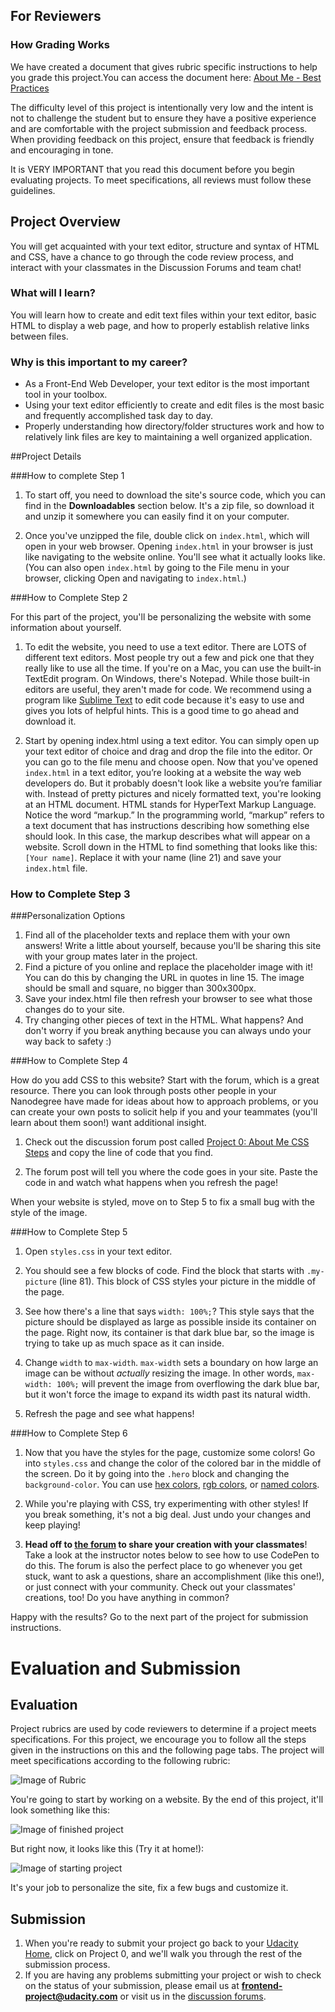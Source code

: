 ## For Reviewers
### How Grading Works
We have created a document that gives rubric specific instructions to help you grade this project.You can access the document here: [About Me - Best Practices](https://docs.google.com/document/d/1-Iapz49Mwj2L7DCuGBOimiioZFoMl9XjvdHAVwWKuQQ/pub?embedded=true)

The difficulty level of this project is intentionally very low and the intent is not to challenge the student but to ensure they have a positive experience and are comfortable with the project submission and feedback process. When providing feedback on this project, ensure that feedback is friendly and encouraging in tone.

It is VERY IMPORTANT that you read this document before you begin evaluating projects. To meet specifications, all reviews must follow these guidelines.

## Project Overview

You will get acquainted with your text editor, structure and syntax of HTML and CSS, have a chance to go through the code review process, and interact with your classmates in the Discussion Forums and team chat!

### What will I learn?

You will learn how to create and edit text files within your text editor, basic HTML to display a web page, and how to properly establish relative links between files.

### Why is this important to my career?

* As a Front-End Web Developer, your text editor is the most important tool in your toolbox.
* Using your text editor efficiently to create and edit files is the most basic and frequently accomplished task day to day.
* Properly understanding how directory/folder structures work and how to relatively link files are key to maintaining a well organized application.

##Project Details

###How to complete Step 1

1. To start off, you need to download the site's source code, which you can find in the **Downloadables** section below. It's a zip file, so download it and unzip it somewhere you can easily find it on your computer.

2. Once you've unzipped the file, double click on `index.html`, which will open in your web browser. Opening `index.html` in your browser is just like navigating to the website online.  You'll see what it actually looks like. (You can also open `index.html` by going to the File menu in your browser, clicking Open and navigating to `index.html`.)

###How to Complete Step 2

For this part of the project, you'll be personalizing the website with some information about yourself.

1. To edit the website, you need to use a text editor. There are LOTS of different text editors. Most people try out a few and pick one that they really like to use all the time. If you're on a Mac, you can use the built-in TextEdit program. On Windows, there's Notepad. While those built-in editors are useful, they aren't made for code. We recommend using a program like <a href="http://www.sublimetext.com/2" target="_blank">Sublime Text</a> to edit code because it's easy to use and gives you lots of helpful hints. This is a good time to go ahead and download it.

2. Start by opening index.html using a text editor. You can simply open up your text editor of choice and drag and drop the file into the editor. Or you can go to the file menu and choose open.
Now that you've opened `index.html` in a text editor, you’re looking at a website the way web developers do. But it probably doesn't look like a website you’re familiar with. Instead of pretty pictures and nicely formatted text, you're looking at an HTML document. HTML stands for HyperText Markup Language. Notice the word “markup.” In the programming world, “markup” refers to a text document that has instructions describing how something else should look. In this case, the markup describes what will appear on a website. Scroll down in the HTML to find something that looks like this: `[Your name]`. Replace it with your name (line 21) and save your `index.html` file.


### How to Complete Step 3
###Personalization Options
1. Find all of the placeholder texts and replace them with your own answers! Write a little about yourself, because you'll be sharing this site with your group mates later in the project.
2. Find a picture of you online and replace the placeholder image with it! You can do this by changing the URL in quotes in line 15. The image should be small and square, no bigger than 300x300px.
3. Save your index.html file then refresh your browser to see what those changes do to your site.
4. Try changing other pieces of text in the HTML. What happens? And don't worry if you break anything because you can always undo your way back to safety :)

###How to Complete Step 4

How do you add CSS to this website? Start with the forum, which is a great resource. There you can look through posts other people in your Nanodegree have made for ideas about how to approach problems, or you can create your own posts to solicit help if you and your teammates (you'll learn about them soon!) want additional insight. 

1. Check out the discussion forum post called <a href="https://discussions.udacity.com/t/p0-about-me-post-here/24941" target="_blank">Project 0: About Me CSS Steps</a> and copy the line of code that you find.

2. The forum post will tell you where the code goes in your site. Paste the code in and watch what happens when you refresh the page!

When your website is styled, move on to Step 5 to fix a small bug with the style of the image.

###How to Complete Step 5

1. Open `styles.css` in your text editor.

2. You should see a few blocks of code. Find the block that starts with `.my-picture` (line 81). This block of CSS styles your picture in the middle of the page.

3. See how there's a line that says `width: 100%;`? This style says that the picture should be displayed as large as possible inside its container on the page. Right now, its container is that dark blue bar, so the image is trying to take up as much space as it can inside.

4. Change `width` to `max-width`. `max-width` sets a boundary on how large an image can be without *actually* resizing the image. In other words, `max-width: 100%;` will prevent the image from overflowing the dark blue bar, but it won't force the image to expand its width past its natural width.

5. Refresh the page and see what happens!


###How to Complete Step 6

1. Now that you have the styles for the page, customize some colors! Go into `styles.css` and change the color of the colored bar in the middle of the screen. Do it by going into the `.hero` block and changing the `background-color`. You can use <a href="http://www.color-hex.com/" target="_blank">hex colors</a>, <a href="http://www.rapidtables.com/web/color/RGB_Color.htm" target="_blank">rgb colors</a>, or <a href="http://www.crockford.com/wrrrld/color.html" target="_blank">named colors</a>.

2. While you're playing with CSS, try experimenting with other styles! If you break something, it's not a big deal. Just undo your changes and keep playing!

3. <b>Head off to <a href="https://discussions.udacity.com/c/nd001-intro-project" target="_blank">the forum</a> to share your creation with your  classmates</b>! Take a look at the instructor notes below to see how to use CodePen to do this. The forum is also the perfect place to go whenever you get stuck, want to ask a questions, share an accomplishment (like this one!), or just connect with your community. Check out your classmates' creations, too! Do you have anything in common? 

Happy with the results? Go to the next part of the project for submission instructions.


# Evaluation and Submission
## Evaluation
Project rubrics are used by code reviewers to determine if a project meets specifications. For this project, we encourage you to follow all the steps given in the instructions on this and the following page tabs. The project will meet specifications according to the following rubric:

![Image of Rubric](http://lh3.googleusercontent.com/EVnjsnZ2uLjNkARuvHhb4TJXv8X_YbLzHIQ_h9YgmuJp6Dc5c2h1VLICSnAKLzhrHklTgFISx55-bojrB_c=s0#w=875&h=320)

You're going to start by working on a website. By the end of this project, it'll look something like this:

![Image of finished project](https://udacity.github.io/project-nautilus-project-0/images/project-final.png)

But right now, it looks like this (Try it at home!):

![Image of starting project](https://udacity.github.io/project-nautilus-project-0/images/project-start.png)

It's your job to personalize the site, fix a few bugs and customize it.

## Submission
1. When you're ready to submit your project go back to your <a href="https://www.udacity.com/me" target="_blank">Udacity Home</a>, click on Project 0, and we'll walk you through the rest of the submission process. 
2. If you are having any problems submitting your project or wish to check on the status of your submission, please email us at **frontend-project@udacity.com** or visit us in the <a href="http://discussions.udacity.com" target="_blank">discussion forums</a>.


